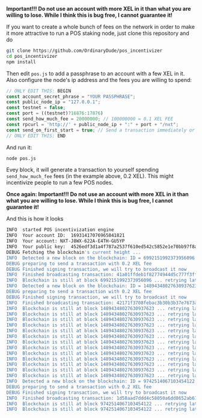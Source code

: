 **Important!!! Do not use an account with more XEL in it than what you are willing to lose. While I think this is bug free, I cannot guarantee it!**

If you want to create a whole bunch of fees on the network in order to make it more attractive to run a POS staking node,
just clone this repository and do

```bash
git clone https://github.com/OrdinaryDude/pos_incentivizer
cd pos_incentivizer
npm install
```

Then edit ```pos.js``` to add a passphrase to an account with a few XEL in it. Also configure the node's ip address and the fees you are willing to spend:

```javascript
// ONLY EDIT THIS: BEGIN
const account_secret_phrase = "YOUR PASSPHRASE";
const public_node_ip = "127.0.0.1";
const testnet = false;
const port = ((testnet)?16876:17876)
const send_how_much_fee = 20000000; // 100000000 = 0.1 XEL FEE
const rpcurl = 'http://' + public_node_ip + ":" + port + "/nxt";
const send_on_first_start = true; // Send a transaction immediately or wait for the first block change (true = immediately)
// ONLY EDIT THIS: END
```

And run it:
```bash
node pos.js
```

Evey block, it will generate a transaction to yourself spending ```send_how_much_fee``` fees (in the example above, 0.2 XEL).
This might incentivize people to run a few POS nodes.

**Once again: Important!!! Do not use an account with more XEL in it than what you are willing to lose. While I think this is bug free, I cannot guarantee it!**

And this is how it looks
```bash
INFO  started POS incentivization engine
INFO  Your account ID:	16931417076965841821
INFO  Your account:	NXT-J8WX-622A-E4TH-GU5YP
INFO  Your public key:	4526edf3d1a4f787a2537f610ed542c5852e1e70bb97f8a3c566615f0c00222e
DEBUG Fetching the blockchain's current height ...
INFO  Detected a new block on the blockchain: ID = 6992151992373956096
DEBUG preparing to send a transaction with 0.2 XEL fee
DEBUG Finished signing transaction, we will try to broadcast it now
INFO  Finished broadcasting transaction: 41a01ffdeb1f82774944d5c777f3ffdfe17dc19d67622dff5eda92c1e93a62cd (8611480535910293569)
INFO  Blockchain is still at block 6992151992373956096 ... retrying later
INFO  Detected a new block on the blockchain: ID = 14894348027630937623
DEBUG preparing to send a transaction with 0.2 XEL fee
DEBUG Finished signing transaction, we will try to broadcast it now
INFO  Finished broadcasting transaction: 42171f3708febac3b30b3b37e7673a955e8e1741975cc0c305fa4b0cc10171d4 (14103864494302107458)
INFO  Blockchain is still at block 14894348027630937623 ... retrying later
INFO  Blockchain is still at block 14894348027630937623 ... retrying later
INFO  Blockchain is still at block 14894348027630937623 ... retrying later
INFO  Blockchain is still at block 14894348027630937623 ... retrying later
INFO  Blockchain is still at block 14894348027630937623 ... retrying later
INFO  Blockchain is still at block 14894348027630937623 ... retrying later
INFO  Blockchain is still at block 14894348027630937623 ... retrying later
INFO  Blockchain is still at block 14894348027630937623 ... retrying later
INFO  Blockchain is still at block 14894348027630937623 ... retrying later
INFO  Blockchain is still at block 14894348027630937623 ... retrying later
INFO  Blockchain is still at block 14894348027630937623 ... retrying later
INFO  Blockchain is still at block 14894348027630937623 ... retrying later
INFO  Blockchain is still at block 14894348027630937623 ... retrying later
INFO  Detected a new block on the blockchain: ID = 9742514067103454122
DEBUG preparing to send a transaction with 0.2 XEL fee
DEBUG Finished signing transaction, we will try to broadcast it now
INFO  Finished broadcasting transaction: 1d58aad7ddd4c58050a6dd8652ab610bccb2c8a0f66947826b3c03abdd6d0d11 (9279056656537901085)
INFO  Blockchain is still at block 9742514067103454122 ... retrying later
INFO  Blockchain is still at block 9742514067103454122 ... retrying later
```
